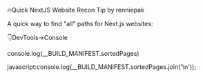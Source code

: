 🔥Quick NextJS Website Recon Tip by renniepak

A quick way to find "all" paths for Next.js websites:

👇DevTools->Console

console.log(__BUILD_MANIFEST.sortedPages)

javascript​:console.log(__BUILD_MANIFEST.sortedPages.join('\n'));
